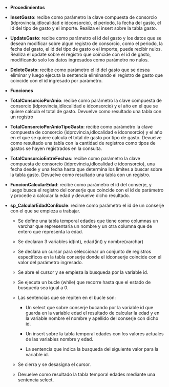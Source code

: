 
+ **Procedimientos**

* **InsetGasto**: recibe como parámetro la clave compuesta de consorcio (idprovincia,idlocalidad e idconsorcio), el periodo, la fecha del gasto, el id del tipo de gasto y el importe. Realiza el insert sobre la tabla gasto.

* **UpdateGasto**: recibe como parámetro el id del gasto y los datos que se desean modificar sobre algun registro de consorcio, como el periodo, la fecha del gasto, el id del tipo de gasto o el importe, puede recibir nulos. Realiza el update sobre el registro que coincide con el id de gasto, modificando solo los datos ingresados como parámetro no nulos.

* **DeleteGasto**: recibe como parámetro el id del gasto que se desea eliminar y luego ejecuta la sentencia eliminando el registro de gasto que coincide con el id ingresado por parámetro.

+ **Funciones**

* **TotalConsorcioPorAnio**: recibe como parámetro la clave compuesta de consorcio (idprovincia,idlocalidad e idconsorcio) y el año en el que se quiere calcula el total de gasto. Devuelve como resultado una tabla con un registro

* **TotalConsorcioPorAnioTipoGasto**: recibe como parámetro la clave compuesta de consorcio (idprovincia,idlocalidad e idconsorcio) y el año en el que se quiere calcula el total de gasto por tipo de gasto. Devuelve como resultado una tabla con la cantidad de registros como tipos de gastos se hayen registrados en la consulta.

* **TotalConsorcioEntreFechas**: recibe como parámetro la clave compuesta de consorcio (idprovincia,idlocalidad e idconsorcio), una fecha desde y una fecha hasta que determina los limites a buscar sobre la tabla gasto. Devuelve como resultado una tabla con un registro.

* **FuncionCalcularEdad**: recibe como parámetro el id del conserje, y luego busca el registro del conserje que coincide con el id de parámetro y procede a calcular la edad y devuelve dicho resultado.

* **sp_CalcularEdadConBucle**: recime como parámetro el id de un conserje con el que se empieza a trabajar.

    * Se define una tabla temporal edades que tiene como columnas un varchar que representaria un nombre y un otra columna que de entero que representa la edad.

    * Se declaran 3 variables id(int), edad(int) y nombre(varchar)

    * Se declara un cursor para seleccionar un conjunto de registros específicos en la tabla conserje donde el idconserje coincide con el valor del parámetro ingresado.

    * Se abre el cursor y se empieza la busqueda por la variable id.

    * Se ejecuta un bucle (while) que recorre hasta que el estado de busqueda sea igual a 0.

    * Las sentencias que se repiten en el bucle son:

        * Un select que sobre conserje bucando por la variable id que guarda en la variable edad el resultado de calcular la edad y en la variable nombre el nombre y apellido del conserje con dicho id.

        * Un insert sobre la tabla temporal edades con los valores actuales de las variables nombre y edad.

        * La sentencia que indica la busqueda del siguiente valor para la variable id.

    * Se cierra y se desasigna el cursor.

    * Devuelve como resultado la tabla temporal edades mediante una sentencia select.